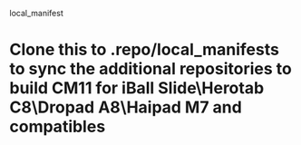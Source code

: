 local_manifest

Clone this to .repo/local_manifests to sync the additional repositories
to build CM11 for iBall Slide\Herotab C8\Dropad A8\Haipad M7 and compatibles
==============
